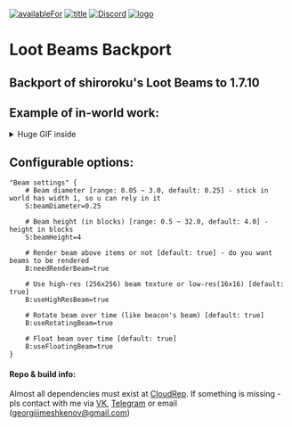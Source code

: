 [![availableFor](https://cf.way2muchnoise.eu/versions/loot-beams-backport.svg)](https://www.curseforge.com/minecraft/mc-mods/loot-beams-backport) 
[![title](https://cf.way2muchnoise.eu/title/loot-beams-backport.svg)](https://www.curseforge.com/minecraft/mc-mods/loot-beams-backport)
[![Discord](https://img.shields.io/discord/157892343163387904?color=5865F2&label=Discord)](https://discord.gg/weChv5cF)
[![logo](https://img.shields.io/endpoint.svg?url=https://dreamfinity.org/badge.php)](https://dreamfinity.org)
# Loot Beams Backport
## Backport of shiroroku's Loot Beams to 1.7.10
## Example of in-world work:
<details><summary>Huge GIF inside</summary>

![Example](./media/lootbeamsbackport_30.gif)

</details>

## Configurable options:
```
"Beam settings" {
    # Beam diameter [range: 0.05 ~ 3.0, default: 0.25] - stick in world has width 1, so u can rely in it
    S:beamDiameter=0.25

    # Beam height (in blocks) [range: 0.5 ~ 32.0, default: 4.0] - height in blocks
    S:beamHeight=4

    # Render beam above items or not [default: true] - do you want beams to be rendered
    B:needRenderBeam=true

    # Use high-res (256x256) beam texture or low-res(16x16) [default: true] 
    B:useHighResBeam=true

    # Rotate beam over time (like beacon's beam) [default: true]
    B:useRotatingBeam=true
    
    # Float beam over time [default: true]
    B:useFloatingBeam=true
}
```

#### Repo & build info:
Almost all dependencies must exist at [CloudRep](https://cloudrep.veritaris.me/repos). 
If something is missing - pls contact with me via 
[VK](https://vk.me/veritaris), 
[Telegram](tg://resolve?domain=Veritaris) or 
email (georgiiimeshkenov@gmail.com)
